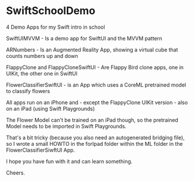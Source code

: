 # SwiftSchoolDemo
4 Demo Apps for my Swift intro in school

SwiftUIMVVM - Is a demo app for SwiftUI and the MVVM pattern

ARNumbers - Is an Augmented Reality App, showing a virtual cube that counts numbers up and down

FlappyClone and FlappyCloneSwiftUI - Are Flappy Bird clone apps, one in UIKit, the other one in SwiftUI

FlowerClassifierSwiftUI - is an App which uses a CoreML pretrained model to classify flowers


All apps run on an iPhone and - except the FlappyClone UIKit version - also on an iPad (using Swift Playgrounds)


The Flower Model can't be trained on an iPad though, so the pretrained Model needs to be imported in Swift Playgrounds.

That's a bit tricky (because you also need an autogenerated bridging file), so I wrote a small HOWTO in the forIpad folder within the ML folder in the FlowerClassifierSiwftUI App.


I hope you have fun with it and can learn something.

Cheers.
